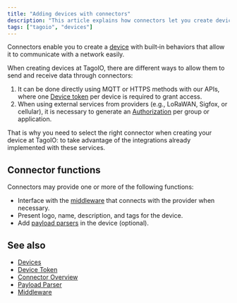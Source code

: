 ```yaml
---
title: "Adding devices with connectors"
description: "This article explains how connectors let you create devices with built-in behaviors to communicate with networks, and describes the available methods for sending and receiving data as well as common connector functions."
tags: ["tagoio", "devices"]
---
```

Connectors enable you to create a [device](./devices) with built‑in behaviors that allow it to communicate with a network easily.  

When creating devices at TagoIO, there are different ways to allow them to send and receive data through connectors:

1. It can be done directly using MQTT or HTTPS methods with our APIs, where one [Device token](./device-token) per device is required to grant access.
2. When using external services from providers (e.g., LoRaWAN, Sigfox, or cellular), it is necessary to generate an [Authorization](../integrations/connector-overview) per group or application.

That is why you need to select the right connector when creating your device at TagoIO: to take advantage of the integrations already implemented with these services.

## Connector functions

Connectors may provide one or more of the following functions:

- Interface with the [middleware](../middleware/middleware) that connects with the provider when necessary.
- Present logo, name, description, and tags for the device.
- Add [payload parsers](../payload-parser/payload-parser) in the device (optional).

## See also

- [Devices](./devices)
- [Device Token](./device-token)
- [Connector Overview](../integrations/connector-overview)
- [Payload Parser](../payload-parser/payload-parser)
- [Middleware](../middleware/middleware)